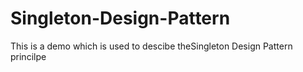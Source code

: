 # Singleton-Design-Pattern
This is a demo which is used to descibe theSingleton Design Pattern princilpe
